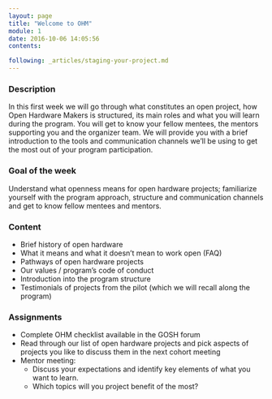 ```yaml
---
layout: page
title: "Welcome to OHM"
module: 1
date: 2016-10-06 14:05:56
contents:

following: _articles/staging-your-project.md
---
```

### Description

In this first week we will go through what constitutes an open project, how Open Hardware Makers is structured, its main roles and what you will learn during the program. You will get to know your fellow mentees, the mentors supporting you and the organizer team. We will provide you with a brief introduction to the tools and communication channels we’ll be using to get the most out of your program participation.

### Goal of the week

Understand what openness means for open hardware projects; familiarize yourself with the program approach, structure and communication channels and get to know fellow mentees and mentors.

### Content
- Brief history of open hardware
- What it means and what it doesn’t mean to work open (FAQ)
- Pathways of open hardware projects
- Our values / program’s code of conduct
- Introduction into the program structure
- Testimonials of projects from the pilot (which we will recall along the program)

### Assignments
- Complete OHM checklist available in the GOSH forum
- Read through our list of open hardware projects and pick aspects of projects you like to discuss them in the next cohort meeting
- Mentor meeting:
  - Discuss your expectations and identify key elements of what you want to learn.
  - Which topics will you project benefit of the most?
